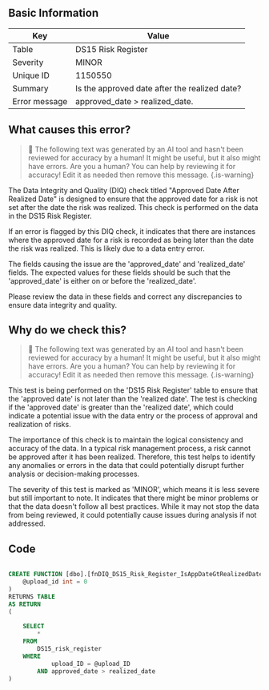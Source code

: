 ## Basic Information
| Key         | Value          |
|-------------|----------------|
| Table       | DS15 Risk Register |
| Severity    | MINOR |
| Unique ID   | 1150550   |
| Summary     | Is the approved date after the realized date? |
| Error message | approved_date > realized_date. |

## What causes this error?

> :robot: The following text was generated by an AI tool and hasn't been reviewed for accuracy by a human! It might be useful, but it also might have errors. Are you a human? You can help by reviewing it for accuracy! Edit it as needed then remove this message.
{.is-warning}

The Data Integrity and Quality (DIQ) check titled "Approved Date After Realized Date" is designed to ensure that the approved date for a risk is not set after the date the risk was realized. This check is performed on the data in the DS15 Risk Register.

If an error is flagged by this DIQ check, it indicates that there are instances where the approved date for a risk is recorded as being later than the date the risk was realized. This is likely due to a data entry error.

The fields causing the issue are the 'approved_date' and 'realized_date' fields. The expected values for these fields should be such that the 'approved_date' is either on or before the 'realized_date'. 

Please review the data in these fields and correct any discrepancies to ensure data integrity and quality.
## Why do we check this?

> :robot: The following text was generated by an AI tool and hasn't been reviewed for accuracy by a human! It might be useful, but it also might have errors. Are you a human? You can help by reviewing it for accuracy! Edit it as needed then remove this message.
{.is-warning}

This test is being performed on the 'DS15 Risk Register' table to ensure that the 'approved date' is not later than the 'realized date'. The test is checking if the 'approved date' is greater than the 'realized date', which could indicate a potential issue with the data entry or the process of approval and realization of risks.

The importance of this check is to maintain the logical consistency and accuracy of the data. In a typical risk management process, a risk cannot be approved after it has been realized. Therefore, this test helps to identify any anomalies or errors in the data that could potentially disrupt further analysis or decision-making processes.

The severity of this test is marked as 'MINOR', which means it is less severe but still important to note. It indicates that there might be minor problems or that the data doesn't follow all best practices. While it may not stop the data from being reviewed, it could potentially cause issues during analysis if not addressed.
## Code

```sql

CREATE FUNCTION [dbo].[fnDIQ_DS15_Risk_Register_IsAppDateGtRealizedDate] (
	@upload_id int = 0
)
RETURNS TABLE
AS RETURN
(
	
	SELECT 
		*
	FROM 
		DS15_risk_register
	WHERE 
			upload_ID = @upload_ID 
		AND approved_date > realized_date
)
```
